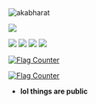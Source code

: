 <img src="https://komarev.com/ghpvc/?username=akabharat&label=Profile%20views&color=000000&style=flat" alt="akabharat"/> 

![](http://github-profile-summary-cards.vercel.app/api/cards/profile-details?username=AKABharat&theme=transparent)

![](http://github-profile-summary-cards.vercel.app/api/cards/repos-per-language?username=AKABharat&theme=transparent)
![](http://github-profile-summary-cards.vercel.app/api/cards/most-commit-language?username=AKABharat&theme=transparent)
![](http://github-profile-summary-cards.vercel.app/api/cards/stats?username=AKABharat&theme=transparent)
![](http://github-profile-summary-cards.vercel.app/api/cards/productive-time?username=AKABharat&theme=transparent&utcOffset=8)

<a href="http://s11.flagcounter.com/more/AJpk"><img src="https://s11.flagcounter.com/map/AJpk/size_s/txt_000000/border_CCCCCC/pageviews_1/viewers_0/flags_0/" alt="Flag Counter" border="0"></a>

<a href="https://info.flagcounter.com/hHvy"><img src="https://s11.flagcounter.com/count2/hHvy/bg_FFFFFF/txt_000000/border_CCCCCC/columns_8/maxflags_250/viewers_0/labels_0/pageviews_1/flags_0/percent_0/" alt="Flag Counter" border="0"></a>


- **lol things are public**
